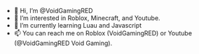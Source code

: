 - 👋 Hi, I’m @VoidGamingRED
- 👀 I’m interested in Roblox, Minecraft, and Youtube.
- 🌱 I’m currently learning Luau and Javascript
- 📫 You can reach me on Roblox (VoidGamingRED) or Youtube (@VoidGamingRED Void Gaming).
